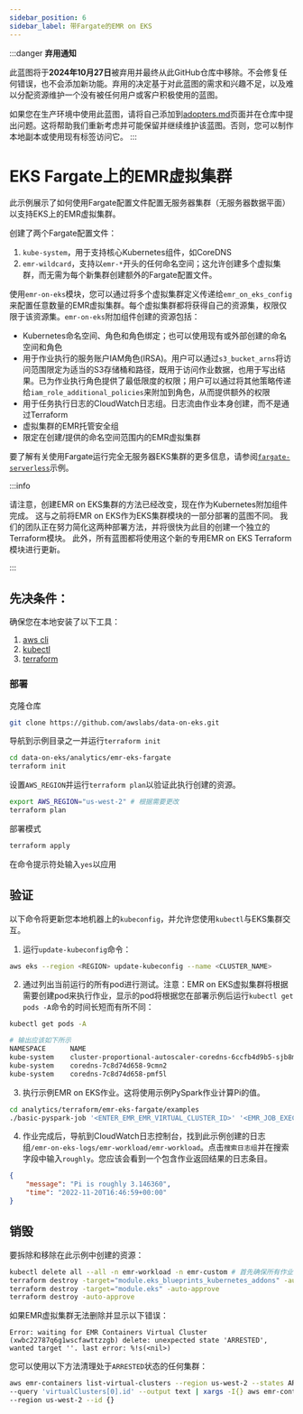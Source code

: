 ```yaml
---
sidebar_position: 6
sidebar_label: 带Fargate的EMR on EKS
---
```


:::danger
**弃用通知**

此蓝图将于**2024年10月27日**被弃用并最终从此GitHub仓库中移除。不会修复任何错误，也不会添加新功能。弃用的决定基于对此蓝图的需求和兴趣不足，以及难以分配资源维护一个没有被任何用户或客户积极使用的蓝图。

如果您在生产环境中使用此蓝图，请将自己添加到[adopters.md](https://github.com/awslabs/data-on-eks/blob/main/ADOPTERS.md)页面并在仓库中提出问题。这将帮助我们重新考虑并可能保留并继续维护该蓝图。否则，您可以制作本地副本或使用现有标签访问它。
:::

# EKS Fargate上的EMR虚拟集群

此示例展示了如何使用Fargate配置文件配置无服务器集群（无服务器数据平面）以支持EKS上的EMR虚拟集群。

创建了两个Fargate配置文件：
1. `kube-system`，用于支持核心Kubernetes组件，如CoreDNS
2. `emr-wildcard`，支持以`emr-*`开头的任何命名空间；这允许创建多个虚拟集群，而无需为每个新集群创建额外的Fargate配置文件。

使用`emr-on-eks`模块，您可以通过将多个虚拟集群定义传递给`emr_on_eks_config`来配置任意数量的EMR虚拟集群。每个虚拟集群都将获得自己的资源集，权限仅限于该资源集。`emr-on-eks`附加组件创建的资源包括：
- Kubernetes命名空间、角色和角色绑定；也可以使用现有或外部创建的命名空间和角色
- 用于作业执行的服务账户IAM角色(IRSA)。用户可以通过`s3_bucket_arns`将访问范围限定为适当的S3存储桶和路径，既用于访问作业数据，也用于写出结果。已为作业执行角色提供了最低限度的权限；用户可以通过将其他策略传递给`iam_role_additional_policies`来附加到角色，从而提供额外的权限
- 用于任务执行日志的CloudWatch日志组。日志流由作业本身创建，而不是通过Terraform
- 虚拟集群的EMR托管安全组
- 限定在创建/提供的命名空间范围内的EMR虚拟集群

要了解有关使用Fargate运行完全无服务器EKS集群的更多信息，请参阅[`fargate-serverless`](https://github.com/aws-ia/terraform-aws-eks-blueprints/tree/main/examples/fargate-serverless#serverless-eks-cluster-using-fargate-profiles)示例。

:::info

请注意，创建EMR on EKS集群的方法已经改变，现在作为Kubernetes附加组件完成。
这与之前将EMR on EKS作为EKS集群模块的一部分部署的蓝图不同。
我们的团队正在努力简化这两种部署方法，并将很快为此目的创建一个独立的Terraform模块。
此外，所有蓝图都将使用这个新的专用EMR on EKS Terraform模块进行更新。

:::

## 先决条件：

确保您在本地安装了以下工具：

1. [aws cli](https://docs.aws.amazon.com/cli/latest/userguide/install-cliv2.html)
2. [kubectl](https://Kubernetes.io/docs/tasks/tools/)
3. [terraform](https://learn.hashicorp.com/tutorials/terraform/install-cli)

### 部署

克隆仓库

```bash
git clone https://github.com/awslabs/data-on-eks.git
```

导航到示例目录之一并运行`terraform init`

```bash
cd data-on-eks/analytics/emr-eks-fargate
terraform init
```

设置`AWS_REGION`并运行`terraform plan`以验证此执行创建的资源。

```bash
export AWS_REGION="us-west-2" # 根据需要更改
terraform plan
```

部署模式

```bash
terraform apply
```

在命令提示符处输入`yes`以应用

## 验证

以下命令将更新您本地机器上的`kubeconfig`，并允许您使用`kubectl`与EKS集群交互。

1. 运行`update-kubeconfig`命令：

```sh
aws eks --region <REGION> update-kubeconfig --name <CLUSTER_NAME>
```

2. 通过列出当前运行的所有pod进行测试。注意：EMR on EKS虚拟集群将根据需要创建pod来执行作业，显示的pod将根据您在部署示例后运行`kubectl get pods -A`命令的时间长短而有所不同：

```sh
kubectl get pods -A

# 输出应该如下所示
NAMESPACE      NAME                                                       READY   STATUS              RESTARTS   AGE
kube-system    cluster-proportional-autoscaler-coredns-6ccfb4d9b5-sjb8m   1/1     Running             0          8m27s
kube-system    coredns-7c8d74d658-9cmn2                                   1/1     Running             0          8m27s
kube-system    coredns-7c8d74d658-pmf5l                                   1/1     Running             0          7m38s
```

3. 执行示例EMR on EKS作业。这将使用示例PySpark作业计算Pi的值。
```sh
cd analytics/terraform/emr-eks-fargate/examples
./basic-pyspark-job '<ENTER_EMR_EMR_VIRTUAL_CLUSTER_ID>' '<EMR_JOB_EXECUTION_ROLE_ARN>'
```

4. 作业完成后，导航到CloudWatch日志控制台，找到此示例创建的日志组`/emr-on-eks-logs/emr-workload/emr-workload`。点击`搜索日志组`并在搜索字段中输入`roughly`。您应该会看到一个包含作业返回结果的日志条目。

```json
{
    "message": "Pi is roughly 3.146360",
    "time": "2022-11-20T16:46:59+00:00"
}
```

## 销毁

要拆除和移除在此示例中创建的资源：

```sh
kubectl delete all --all -n emr-workload -n emr-custom # 首先确保所有作业资源都已清理
terraform destroy -target="module.eks_blueprints_kubernetes_addons" -auto-approve
terraform destroy -target="module.eks" -auto-approve
terraform destroy -auto-approve
```

如果EMR虚拟集群无法删除并显示以下错误：
```
Error: waiting for EMR Containers Virtual Cluster (xwbc22787q6g1wscfawttzzgb) delete: unexpected state 'ARRESTED', wanted target ''. last error: %!s(<nil>)
```

您可以使用以下方法清理处于`ARRESTED`状态的任何集群：

```sh
aws emr-containers list-virtual-clusters --region us-west-2 --states ARRESTED \
--query 'virtualClusters[0].id' --output text | xargs -I{} aws emr-containers delete-virtual-cluster \
--region us-west-2 --id {}
```
